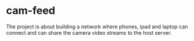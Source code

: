 # cam-feed
The project is about building a network where phones, ipad and laptop can connect and can share the camera video streams to the host server. 
